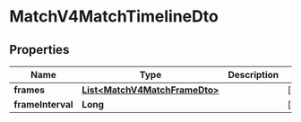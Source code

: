 
# MatchV4MatchTimelineDto

## Properties
Name | Type | Description | Notes
------------ | ------------- | ------------- | -------------
**frames** | [**List&lt;MatchV4MatchFrameDto&gt;**](MatchV4MatchFrameDto.md) |  |  [optional]
**frameInterval** | **Long** |  |  [optional]



